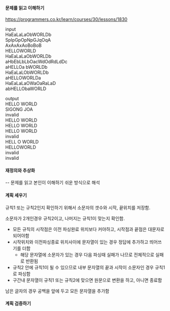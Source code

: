 #### 문제를 읽고 이해하기
https://programmers.co.kr/learn/courses/30/lessons/1830

input</br>
HaEaLaLaObWORLDb  
SpIpGpOpNpGJqOqA  
AxAxAxAoBoBoB  
HELLOWORLD  
HaEaLaLaObWORLDb  
aHbEbLbLbOacWdOdRdLdDc  
aHELLOa bWORLDb  
HaEaLaLObWORLDb  
aHELLOWORLDa  
HaEaLaLaOWaOaRaLaD  
abHELLObaWORLD  

output</br>
HELLO WORLD  
SIGONG JOA  
invalid  
HELLO WORLD  
HELLO WORLD  
HELLO WORLD  
invalid  
HELL O WORLD  
HELLOWORLD  
invalid  
invalid  
 
#### 재정의와 추상화<br>
-- 문제를 읽고 본인이 이해하기 쉬운 방식으로 해석<br>


#### 계획 세우기<br>
규칙1 또는 규칙2인지 확인하기 위해서 소문자의 갯수와 시작, 끝위치를 저장함.

소문자가 2개인경우 규칙2이고, 나머지는 규칙1이 맞는지 확인함.
- 모든 규칙의 시작점은 이전 파싱완료 위치보다 커야하고, 시작점과 끝점은 대문자로 되어야함
- 시작위치와 이전파싱종료 위치사이에 문자열이 있는 경우 정답에 추가하고 띄어쓰기를 더함
  - 해당 문자열에 소문자가 있는 경우 다음 파싱때 실패가 나므로 전체적으로 실패로 반환됨
- 규칙2 안에 규칙1이 될 수 있으므로 내부 문자열의 끝과 시작이 소문자인 경우 규칙1로 파싱함
- 구간내 문자열이 규칙1 또는 규칙2에 맞으면 원문으로 변환을 하고, 아니면 종료함  

남은 글자의 경우 공백을 앞에 두고 모든 문자열을 추가함

#### 계획 검증하기
